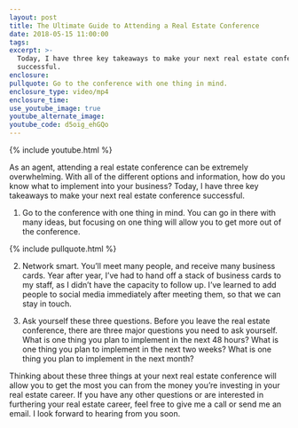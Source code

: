```yaml
---
layout: post
title: The Ultimate Guide to Attending a Real Estate Conference
date: 2018-05-15 11:00:00
tags:
excerpt: >-
  Today, I have three key takeaways to make your next real estate conference
  successful.
enclosure:
pullquote: Go to the conference with one thing in mind.
enclosure_type: video/mp4
enclosure_time:
use_youtube_image: true
youtube_alternate_image:
youtube_code: d5oig_ehGQo
---
```


{% include youtube.html %}

As an agent, attending a real estate conference can be extremely overwhelming. With all of the different options and information, how do you know what to implement into your business? Today, I have three key takeaways to make your next real estate conference successful.

1. Go to the conference with one thing in mind. You can go in there with many ideas, but focusing on one thing will allow you to get more out of the conference.

{% include pullquote.html %}

2. Network smart. You’ll meet many people, and receive many business cards. Year after year, I’ve had to hand off a stack of business cards to my staff, as I didn’t have the capacity to follow up. I’ve learned to add people to social media immediately after meeting them, so that we can stay in touch.

3. Ask yourself these three questions. Before you leave the real estate conference, there are three major questions you need to ask yourself. What is one thing you plan to implement in the next 48 hours? What is one thing you plan to implement in the next two weeks? What is one thing you plan to implement in the next month?

Thinking about these three things at your next real estate conference will allow you to get the most you can from the money you’re investing in your real estate career. If you have any other questions or are interested in furthering your real estate career, feel free to give me a call or send me an email. I look forward to hearing from you soon.